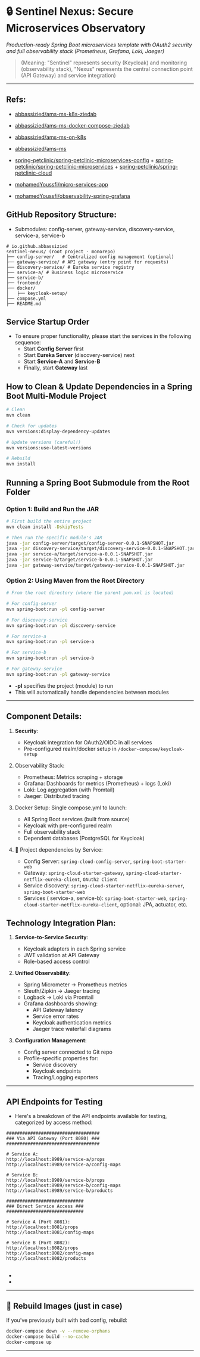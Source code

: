 # 🔒 Sentinel Nexus: Secure Microservices Observatory
*Production-ready Spring Boot microservices template with OAuth2 security 
and full observability stack (Prometheus, Grafana, Loki, Jaeger)*

> (Meaning: "Sentinel" represents security (Keycloak) and monitoring (observability stack), "Nexus" represents the central connection point (API Gateway) and service integration)

---

## Refs:

- [abbassizied/ams-ms-k8s-ziedab](https://github.com/abbassizied/ams-ms-k8s-ziedab/tree/main)
- [abbassizied/ams-ms-docker-compose-ziedab](https://github.com/abbassizied/ams-ms-docker-compose-ziedab)
- [abbassizied/ams-ms-on-k8s](https://github.com/abbassizied/ams-ms-on-k8s)
- [abbassizied/ams-ms](https://github.com/abbassizied/ams-ms)

- [spring-petclinic/spring-petclinic-microservices-config](https://github.com/spring-petclinic/spring-petclinic-microservices-config) +  [spring-petclinic/spring-petclinic-microservices](https://github.com/spring-petclinic/spring-petclinic-microservices/tree/main) + [spring-petclinic/spring-petclinic-cloud](https://github.com/spring-petclinic/spring-petclinic-cloud)

- [mohamedYoussfi/micro-services-app](https://github.com/mohamedYoussfi/micro-services-app)
- [mohamedYoussfi/observability-spring-grafana](https://github.com/mohamedYoussfi/observability-spring-grafana)


## GitHub Repository Structure:

- Submodules: config-server, gateway-service, discovery-service, service-a, service-b 

```
# io.github.abbassizied
sentinel-nexus/ (root project - monorepo)
├── config-server/   # Centralized config management (optional)
├── gateway-service/ # API gateway (entry point for requests)
├── discovery-service/ # Eureka service registry
├── service-a/ # Business logic microservice
├── service-b/
├── frontend/
├── docker/
│   ├── keycloak-setup/
├── compose.yml
├── README.md
```

## Service Startup Order

- To ensure proper functionality, please start the services in the following sequence:
	- Start **Config Server** first
	- Start **Eureka Server** (discovery-service) next
	- Start **Service-A** and **Service-B**
	- Finally, start **Gateway** last

## How to Clean & Update Dependencies in a Spring Boot Multi-Module Project

```sh
# Clean
mvn clean

# Check for updates
mvn versions:display-dependency-updates

# Update versions (careful!)
mvn versions:use-latest-versions

# Rebuild
mvn install
```

## Running a Spring Boot Submodule from the Root Folder

### Option 1: Build and Run the JAR

```sh
# First build the entire project
mvn clean install -DskipTests

# Then run the specific module's JAR
java -jar config-server/target/config-server-0.0.1-SNAPSHOT.jar
java -jar discovery-service/target/discovery-service-0.0.1-SNAPSHOT.jar
java -jar service-a/target/service-a-0.0.1-SNAPSHOT.jar
java -jar service-b/target/service-b-0.0.1-SNAPSHOT.jar
java -jar gateway-service/target/gateway-service-0.0.1-SNAPSHOT.jar
```

### Option 2: Using Maven from the Root Directory

```sh
# From the root directory (where the parent pom.xml is located)

# For config-server
mvn spring-boot:run -pl config-server 

# For discovery-service
mvn spring-boot:run -pl discovery-service 

# For service-a
mvn spring-boot:run -pl service-a

# For service-b
mvn spring-boot:run -pl service-b

# For gateway-service
mvn spring-boot:run -pl gateway-service
```
- **-pl** specifies the project (module) to run
- This will automatically handle dependencies between modules

---

## Component Details:

1. **Security**:
   - Keycloak integration for OAuth2/OIDC in all services
   - Pre-configured realm/docker setup in `/docker-compose/keycloak-setup`
   
2. Observability Stack:
	- Prometheus: Metrics scraping + storage
	- Grafana: Dashboards for metrics (Prometheus) + logs (Loki)
	- Loki: Log aggregation (with Promtail)
	- Jaeger: Distributed tracing

3. Docker Setup: Single compose.yml to launch:
	- All Spring Boot services (built from source)
	- Keycloak with pre-configured realm
	- Full observability stack
	- Dependent databases (PostgreSQL for Keycloak)

4. 🧩 Project dependencies by Service: 
	- Config Server: `spring-cloud-config-server`, `spring-boot-starter-web` 
	- Gateway: `spring-cloud-starter-gateway`, `spring-cloud-starter-netflix-eureka-client`, `OAuth2 Client`
	- Service discovery: `spring-cloud-starter-netflix-eureka-server`, `spring-boot-starter-web`  
	- Services ( service-a, service-b): `spring-boot-starter-web`, `spring-cloud-starter-netflix-eureka-client`, optional: JPA, actuator, etc.

## Technology Integration Plan:

1. **Service-to-Service Security**:
   - Keycloak adapters in each Spring service
   - JWT validation at API Gateway
   - Role-based access control

2. **Unified Observability**:
   - Spring Micrometer → Prometheus metrics
   - Sleuth/Zipkin → Jaeger tracing
   - Logback → Loki via Promtail
   - Grafana dashboards showing:
     - API Gateway latency
     - Service error rates
     - Keycloak authentication metrics
     - Jaeger trace waterfall diagrams

3. **Configuration Management**:
   - Config server connected to Git repo
   - Profile-specific properties for:
     - Service discovery
     - Keycloak endpoints
     - Tracing/Logging exporters

---

## API Endpoints for Testing

- Here's a breakdown of the API endpoints available for testing, categorized by access method:
```
###################################
### Via API Gateway (Port 8080) ###
###################################

# Service A:
http://localhost:8989/service-a/props
http://localhost:8989/service-a/config-maps

# Service B:
http://localhost:8989/service-b/props
http://localhost:8989/service-b/config-maps
http://localhost:8989/service-b/products

#############################
### Direct Service Access ###
#############################

# Service A (Port 8081):
http://localhost:8081/props
http://localhost:8081/config-maps

# Service B (Port 8082):
http://localhost:8082/props
http://localhost:8082/config-maps
http://localhost:8082/products
```
 

##

- 
- 

---

## 🧪 Rebuild Images (just in case)

If you’ve previously built with bad config, rebuild:

```bash
docker-compose down -v --remove-orphans
docker-compose build --no-cache
docker-compose up
```

---